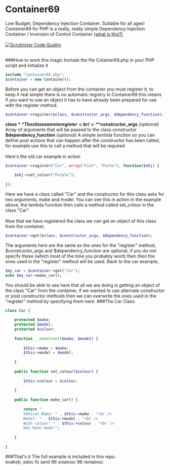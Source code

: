 # Container69
Low Budget, Dependency Injection Container. Suitable for all ages!<br />
Container69 for PHP is a really, really simple Dependency Injection Container / Inversion of Control Container <a href="http://code.tutsplus.com/tutorials/dependency-injection-huh--net-26903">(what is this?)</a>
<br /><br />
[![Scrutinizer Code Quality](https://scrutinizer-ci.com/g/jamesk322/Container69/badges/quality-score.png?b=master)](https://scrutinizer-ci.com/g/jamesk322/Container69/?branch=master)<br /><br />

###How to work this magic
Include the file Cotainer69.php in your PHP script and initialize it
```php
include "Container69.php";
$container = new Container();
```
Before you can get an object from the container you must register it, to keep it real simple there is no automatic registry in Container69 this means if you want to use an object it has to have already been prepared for use with the register method.
```php
$container->register($class, $constructor_args, $dependency_function);
```
**$class** The class name to register<br />
**$constructor_args** *(optional)* Array of arguments that will be passed to the class constructor<br />
**$dependency_function** *(optional)* A simple lambda function so you can define post actions that can happen after the constructor has been called, for example use this to call a method that will be required
<br /><br />
Here's the old car example in action
```php
$container->register("Car", array("Fiat", "Punto"), function($obj) {
	
	$obj->set_colour("Purple");
	
});
```
Here we have a class called "Car" and the constructor for this class asks for two arguments, make and model. You can see this in action in the example above, the lambda function then calls a method called set_colour in the class "Car".
<br /><br />
Now that we have registered the class we can get an object of this class from the container,
```php
$container->get($class, $constructor_args, $dependency_function);
```
The arguments here are the same as the ones for the "register" method, $constructor_args and $dependency_function are optional, if you do not specify these (which most of the time you probably wont) then then the ones used in the "register" method will be used. Back to the car example,
```php
$my_car = $container->get("Car");
echo $my_car->make_car();
```
You should be able to see here that all we are doing is getting an object of the class "Car" from the container, if we wanted to use alternate constructor or post constructor methods then we can overwrite the ones used in the "register" method by specifying them here.
###The Car Class
```php
class Car {
	
	protected $make;
	protected $model;
	protected $colour;
	
	function __construct($make, $model) {
		
		$this->make = $make;
		$this->model = $model;
		
	}
	
	public function set_colour($colour) {
		
		$this->colour = $colour;
		
	}
	
	public function make_car() {
		
		return "
		Vehical Make: " . $this->make . "<br />
		Model: " . $this->model . "<br />
		With colour: " . $this->colour . "<br />
		Has been made!";
		
	}
	
}
```
###That's it
The full example is included in this repo.<br />
evaheb ,edoc fo senil 96 sniatnoc 96 reniatnoc

